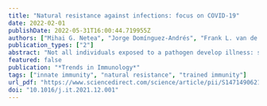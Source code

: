 ```yaml
---
title: "Natural resistance against infections: focus on COVID-19"
date: 2022-02-01
publishDate: 2022-05-31T16:00:44.719955Z
authors: ["Mihai G. Netea", "Jorge Domínguez-Andrés", "Frank L. van de Veerdonk", "Reinout van Crevel", "Bali Pulendran", "Jos W. M. van der Meer"]
publication_types: ["2"]
abstract: "Not all individuals exposed to a pathogen develop illness: some are naturally resistant whereas others develop an asymptomatic infection. Epidemiological studies suggest that there is similar variability in susceptibility to severe acute respiratory syndrome coronavirus 2 (SARS-CoV-2) infections. We propose that natural resistance is part of the disease history in some individuals exposed to this new coronavirus. Epidemiological arguments for natural resistance to SARS-CoV-2 are the lower seropositivity of children compared to adults, studies on closed environments of ships with outbreaks, and prevalence studies in some developing countries. Potential mechanisms of natural resistance include host genetic variants, viral interference, cross-protective natural antibodies, T cell immunity, and highly effective innate immune responses. Better understanding of natural resistance can help to advance preventive and therapeutic measures against infections for improved preparedness against potential future pandemics."
featured: false
publication: "*Trends in Immunology*"
tags: ["innate immunity", "natural resistance", "trained immunity"]
url_pdf: "https://www.sciencedirect.com/science/article/pii/S1471490621002593"
doi: "10.1016/j.it.2021.12.001"
---
```



